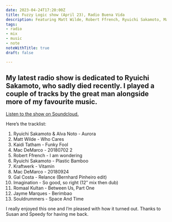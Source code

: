 ```yaml
---
date: 2023-04-24T17:20:00Z
title: Fuzzy Logic show (April 23), Radio Buena Vida
description: Featuring Matt Wilde, Robert Ffrench, Ryuichi Sakamoto, Mac deMarco and more. Enjoy!
tags:
- radio
- mix
- music
- note
noteWithTitle: true
draft: false

---
```

My latest radio show is dedicated to Ryuichi Sakamoto, who sadly died recently. I played a couple of tracks by the great man alongside more of my favourite music.
---

[Listen to the show on Soundcloud.](https://soundcloud.com/radiobuenavida/fuzzy-logic-w-laurence-hughes-radio-buena-vida-220423)

Here’s the tracklist:

1. Ryuichi Sakamoto & Alva Noto - Aurora
1. Matt Wilde - Who Cares
1. Kaidi Tatham - Funky Fool
1. Mac DeMarco - 20180702 2
1. Robert Ffrench - I am wondering
1. Ryuichi Sakamoto - Plastic Bamboo
1. Kraftwerk - Vitamin
1. Mac DeMarco - 20180924
1. Gal Costa - Relance (Bernhard Pinheiro edit)
1. Imagination - So good, so right (12″ mix then dub)
1. Romaal Kultan - Between Us, Part One
1. Jayme Marques - Berimbao
1. Souldrummers - Space And Time

I really enjoyed this one and I’m pleased with how it turned out. Thanks to Susan and Speedy for having me back.
